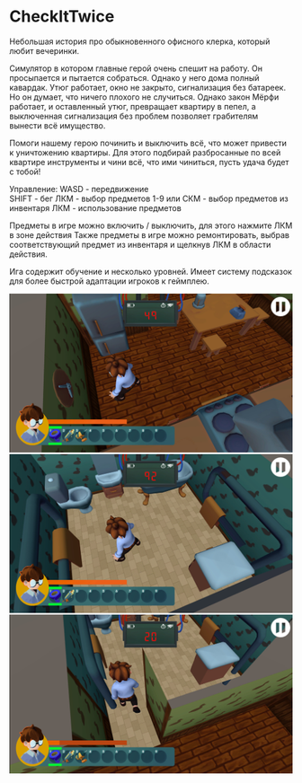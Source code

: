 # CheckItTwice
Небольшая история про обыкновенного офисного клерка, который любит вечеринки.

Симулятор в котором главные герой очень спешит на работу.
Он просыпается и пытается собраться. Однако у него дома полный кавардак. Утюг работает, окно не закрыто, сигнализация без батареек. 
Но он думает, что ничего плохого не случиться. Однако закон Мёрфи работает, и оставленный утюг, превращает квартиру в пепел, 
а выключенная сигнализация без проблем позволяет грабителям вынести всё имущество. 

Помоги нашему герою починить и выключить всё, что может привести к уничтожению квартиры. 
Для этого подбирай разбросанные по всей квартире инструменты и чини всё, что ими чиниться, пусть удача будет с тобой!

Управление:
  WASD - передвижение  
  SHIFT - бег
  ЛКМ - выбор предметов 
  1-9 или СКМ - выбор предметов из инвентаря
  ЛКМ - использование предметов

Предметы в игре можно включить / выключить, для этого нажмите ЛКМ в зоне действия 
Также предметы в игре можно ремонтировать, выбрав соответствующий предмет из инвентаря и щелкнув ЛКМ в области действия. 

Ига содержит обучение и несколько уровней. Имеет систему подсказок для более быстрой адаптации игроков к геймплею.

![Description image 1](Screenshots/9aQUDI.jpg)
![Description image 2](Screenshots/ToDtIh.jpg)
![Description image 3](Screenshots/uZUjvR.jpg)
